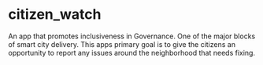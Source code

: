 # citizen_watch
An app that promotes inclusiveness in Governance. One of the major blocks of smart city delivery. This apps primary goal is to give the citizens an opportunity to report any issues around the neighborhood that needs fixing.

